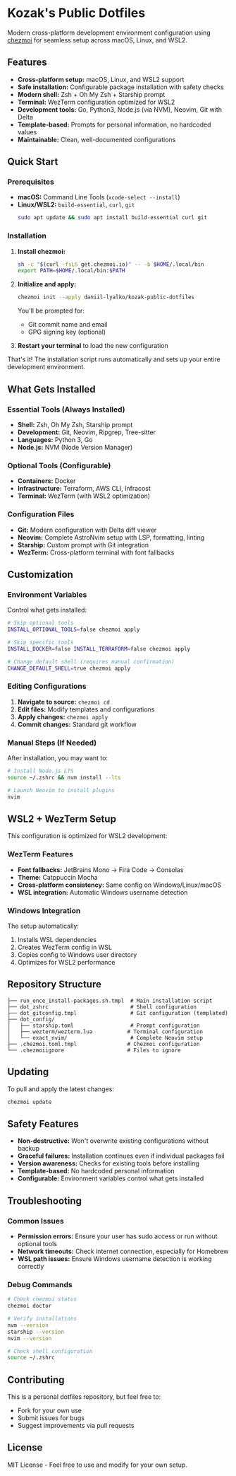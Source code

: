 # Kozak's Public Dotfiles

Modern cross-platform development environment configuration using [chezmoi](https://chezmoi.io) for seamless setup across macOS, Linux, and WSL2.

## Features

- **Cross-platform setup:** macOS, Linux, and WSL2 support
- **Safe installation:** Configurable package installation with safety checks  
- **Modern shell:** Zsh + Oh My Zsh + Starship prompt
- **Terminal:** WezTerm configuration optimized for WSL2
- **Development tools:** Go, Python3, Node.js (via NVM), Neovim, Git with Delta
- **Template-based:** Prompts for personal information, no hardcoded values
- **Maintainable:** Clean, well-documented configurations

## Quick Start

### Prerequisites

- **macOS:** Command Line Tools (`xcode-select --install`)
- **Linux/WSL2:** `build-essential`, `curl`, `git`
  ```bash
  sudo apt update && sudo apt install build-essential curl git
  ```

### Installation

1. **Install chezmoi:**
   ```bash
   sh -c "$(curl -fsLS get.chezmoi.io)" -- -b $HOME/.local/bin
   export PATH=$HOME/.local/bin:$PATH
   ```

2. **Initialize and apply:**
   ```bash
   chezmoi init --apply daniil-lyalko/kozak-public-dotfiles
   ```
   
   You'll be prompted for:
   - Git commit name and email
   - GPG signing key (optional)

3. **Restart your terminal** to load the new configuration

That's it! The installation script runs automatically and sets up your entire development environment.

## What Gets Installed

### Essential Tools (Always Installed)
- **Shell:** Zsh, Oh My Zsh, Starship prompt
- **Development:** Git, Neovim, Ripgrep, Tree-sitter
- **Languages:** Python 3, Go
- **Node.js:** NVM (Node Version Manager)

### Optional Tools (Configurable)
- **Containers:** Docker
- **Infrastructure:** Terraform, AWS CLI, Infracost  
- **Terminal:** WezTerm (with WSL2 optimization)

### Configuration Files
- **Git:** Modern configuration with Delta diff viewer
- **Neovim:** Complete AstroNvim setup with LSP, formatting, linting
- **Starship:** Custom prompt with Git integration
- **WezTerm:** Cross-platform terminal with font fallbacks

## Customization

### Environment Variables
Control what gets installed:
```bash
# Skip optional tools
INSTALL_OPTIONAL_TOOLS=false chezmoi apply

# Skip specific tools  
INSTALL_DOCKER=false INSTALL_TERRAFORM=false chezmoi apply

# Change default shell (requires manual confirmation)
CHANGE_DEFAULT_SHELL=true chezmoi apply
```

### Editing Configurations
1. **Navigate to source:** `chezmoi cd`
2. **Edit files:** Modify templates and configurations
3. **Apply changes:** `chezmoi apply`
4. **Commit changes:** Standard git workflow

### Manual Steps (If Needed)
After installation, you may want to:
```bash
# Install Node.js LTS
source ~/.zshrc && nvm install --lts

# Launch Neovim to install plugins
nvim
```

## WSL2 + WezTerm Setup

This configuration is optimized for WSL2 development:

### WezTerm Features
- **Font fallbacks:** JetBrains Mono → Fira Code → Consolas
- **Theme:** Catppuccin Mocha
- **Cross-platform consistency:** Same config on Windows/Linux/macOS
- **WSL integration:** Automatic Windows username detection

### Windows Integration
The setup automatically:
1. Installs WSL dependencies 
2. Creates WezTerm config in WSL
3. Copies config to Windows user directory
4. Optimizes for WSL2 performance

## Repository Structure

```
├── run_once_install-packages.sh.tmpl  # Main installation script
├── dot_zshrc                          # Shell configuration  
├── dot_gitconfig.tmpl                 # Git configuration (templated)
├── dot_config/
│   ├── starship.toml                  # Prompt configuration
│   ├── wezterm/wezterm.lua           # Terminal configuration
│   └── exact_nvim/                    # Complete Neovim setup
├── .chezmoi.toml.tmpl                # Chezmoi configuration
└── .chezmoiignore                    # Files to ignore
```

## Updating

To pull and apply the latest changes:
```bash
chezmoi update
```

## Safety Features

- **Non-destructive:** Won't overwrite existing configurations without backup
- **Graceful failures:** Installation continues even if individual packages fail
- **Version awareness:** Checks for existing tools before installing
- **Template-based:** No hardcoded personal information
- **Configurable:** Environment variables control what gets installed

## Troubleshooting

### Common Issues
- **Permission errors:** Ensure your user has sudo access or run without optional tools
- **Network timeouts:** Check internet connection, especially for Homebrew
- **WSL path issues:** Ensure Windows username detection is working correctly

### Debug Commands
```bash
# Check chezmoi status
chezmoi doctor

# Verify installations
nvm --version
starship --version  
nvim --version

# Check shell configuration
source ~/.zshrc
```

## Contributing

This is a personal dotfiles repository, but feel free to:
- Fork for your own use
- Submit issues for bugs
- Suggest improvements via pull requests

## License

MIT License - Feel free to use and modify for your own setup. 